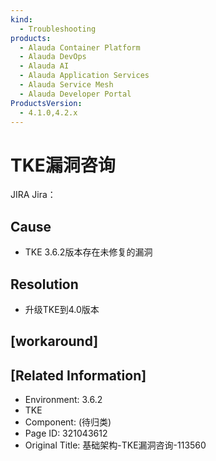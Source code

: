 ```yaml
---
kind:
  - Troubleshooting
products:
  - Alauda Container Platform
  - Alauda DevOps
  - Alauda AI
  - Alauda Application Services
  - Alauda Service Mesh
  - Alauda Developer Portal
ProductsVersion:
  - 4.1.0,4.2.x
---
```

<!-- A type of document that involves encountering a fault, diagnosing it, performing root cause analysis, and providing solutions. -->

# TKE漏洞咨询

JIRA Jira：

## Cause
- TKE 3.6.2版本存在未修复的漏洞

## Resolution
- 升级TKE到4.0版本

## [workaround]

## [Related Information]
- Environment: 3.6.2
- TKE
- Component: (待归类)
- Page ID: 321043612
- Original Title: 基础架构-TKE漏洞咨询-113560

